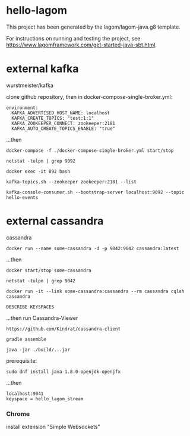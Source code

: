 # hello-lagom

This project has been generated by the lagom/lagom-java.g8 template. 

For instructions on running and testing the project, see https://www.lagomframework.com/get-started-java-sbt.html.

# external kafka

wurstmeister/kafka

clone github repository, then in docker-compose-single-broker.yml:
  
    environment:
      KAFKA_ADVERTISED_HOST_NAME: localhost
      KAFKA_CREATE_TOPICS: "test:1:1"
      KAFKA_ZOOKEEPER_CONNECT: zookeeper:2181
      KAFKA_AUTO_CREATE_TOPICS_ENABLE: "true"

...then

    docker-compose -f ./docker-compose-single-broker.yml start/stop

    netstat -tulpn | grep 9092

    docker exec -it 892 bash
    
    kafka-topics.sh --zookeeper zookeeper:2181 --list
    
    kafka-console-consumer.sh --bootstrap-server localhost:9092 --topic hello-events
        
# external cassandra

cassandra

    docker run --name some-cassandra -d -p 9042:9042 cassandra:latest

...then

    docker start/stop some-cassandra

    netstat -tulpn | grep 9042

    docker run -it --link some-cassandra:cassandra --rm cassandra cqlsh cassandra
    
    DESCRIBE KEYSPACES
    
...then run Cassandra-Viewer
    
    https://github.com/Kindrat/cassandra-client
    
    gradle assemble
    
    java -jar ./build/...jar

prerequisite:

    sudo dnf install java-1.8.0-openjdk-openjfx

...then

    localhost:9041
    keyspace = hello_lagom_stream
    
### Chrome

install extension "Simple Websockets"        